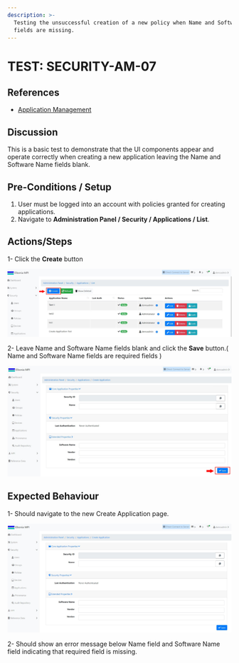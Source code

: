 ```yaml
---
description: >-
  Testing the unsuccessful creation of a new policy when Name and Software Name
  fields are missing.
---
```


# TEST: SECURITY-AM-07

## References

* [Application Management](../../../../../../../operations-1/system-administration/security-administration/application-management.md)

## Discussion

This is a basic test to demonstrate that the UI components appear and operate correctly when creating a new application leaving the Name and Software Name fields blank.



## **Pre-Conditions / Setup**

1. User must be logged into an account with policies granted for creating applications.
2. Navigate to **Administration Panel / Security / Applications / List**.

## Actions/Steps

1- Click the **Create** button

![](<../../../../../../../.gitbook/assets/1 (9).jpg>)

2- Leave Name and Software Name fields blank and click the **Save** button.( Name and Software Name fields are required fields )&#x20;

![](<../../../../../../../.gitbook/assets/3 (14).jpg>)

## Expected Behaviour

1- Should navigate to the new Create Application page.

![](<../../../../../../../.gitbook/assets/2 (5).jpg>)

2- Should show an error message below Name field and Software Name field indicating that required field is missing.
